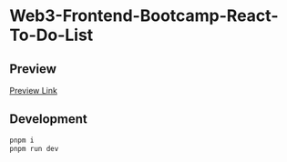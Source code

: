 # Web3-Frontend-Bootcamp-React-To-Do-List

## Preview

[Preview Link](https://huzhengen.github.io/Web3-Frontend-Bootcamp-React-To-Do-List/)

## Development

```bash
pnpm i
pnpm run dev
```
